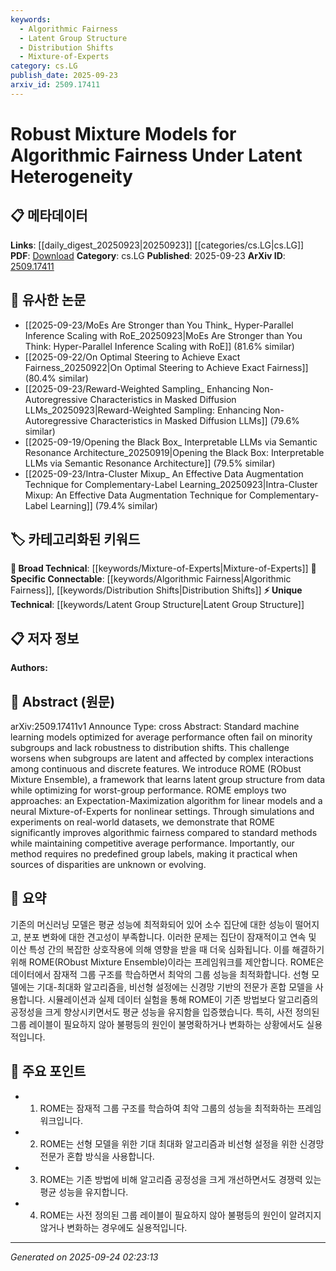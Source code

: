 ```yaml
---
keywords:
  - Algorithmic Fairness
  - Latent Group Structure
  - Distribution Shifts
  - Mixture-of-Experts
category: cs.LG
publish_date: 2025-09-23
arxiv_id: 2509.17411
---
```


<!-- KEYWORD_LINKING_METADATA:
{
  "processed_timestamp": "2025-09-24T02:23:13.056196",
  "vocabulary_version": "1.0",
  "selected_keywords": [
    "Algorithmic Fairness",
    "Latent Group Structure",
    "Distribution Shifts",
    "Mixture-of-Experts"
  ],
  "rejected_keywords": [],
  "similarity_scores": {
    "Algorithmic Fairness": 0.82,
    "Latent Group Structure": 0.79,
    "Distribution Shifts": 0.8,
    "Mixture-of-Experts": 0.83
  },
  "extraction_method": "AI_prompt_based",
  "budget_applied": true,
  "candidates_json": {
    "candidates": [
      {
        "surface": "algorithmic fairness",
        "canonical": "Algorithmic Fairness",
        "aliases": [
          "fairness in algorithms"
        ],
        "category": "specific_connectable",
        "rationale": "Algorithmic fairness is crucial for linking discussions on ethical AI and bias mitigation strategies.",
        "novelty_score": 0.55,
        "connectivity_score": 0.85,
        "specificity_score": 0.78,
        "link_intent_score": 0.82
      },
      {
        "surface": "latent group structure",
        "canonical": "Latent Group Structure",
        "aliases": [
          "hidden group structure"
        ],
        "category": "unique_technical",
        "rationale": "Understanding latent group structures is essential for improving model performance across diverse datasets.",
        "novelty_score": 0.68,
        "connectivity_score": 0.65,
        "specificity_score": 0.81,
        "link_intent_score": 0.79
      },
      {
        "surface": "distribution shifts",
        "canonical": "Distribution Shifts",
        "aliases": [
          "data distribution changes"
        ],
        "category": "specific_connectable",
        "rationale": "Distribution shifts are a key challenge in deploying robust machine learning models.",
        "novelty_score": 0.5,
        "connectivity_score": 0.78,
        "specificity_score": 0.72,
        "link_intent_score": 0.8
      },
      {
        "surface": "Mixture-of-Experts",
        "canonical": "Mixture-of-Experts",
        "aliases": [
          "MoE"
        ],
        "category": "broad_technical",
        "rationale": "Mixture-of-Experts is a well-known model architecture that enhances model adaptability and performance.",
        "novelty_score": 0.45,
        "connectivity_score": 0.82,
        "specificity_score": 0.76,
        "link_intent_score": 0.83
      }
    ],
    "ban_list_suggestions": [
      "method",
      "experiment",
      "performance"
    ]
  },
  "decisions": [
    {
      "candidate_surface": "algorithmic fairness",
      "resolved_canonical": "Algorithmic Fairness",
      "decision": "linked",
      "scores": {
        "novelty": 0.55,
        "connectivity": 0.85,
        "specificity": 0.78,
        "link_intent": 0.82
      }
    },
    {
      "candidate_surface": "latent group structure",
      "resolved_canonical": "Latent Group Structure",
      "decision": "linked",
      "scores": {
        "novelty": 0.68,
        "connectivity": 0.65,
        "specificity": 0.81,
        "link_intent": 0.79
      }
    },
    {
      "candidate_surface": "distribution shifts",
      "resolved_canonical": "Distribution Shifts",
      "decision": "linked",
      "scores": {
        "novelty": 0.5,
        "connectivity": 0.78,
        "specificity": 0.72,
        "link_intent": 0.8
      }
    },
    {
      "candidate_surface": "Mixture-of-Experts",
      "resolved_canonical": "Mixture-of-Experts",
      "decision": "linked",
      "scores": {
        "novelty": 0.45,
        "connectivity": 0.82,
        "specificity": 0.76,
        "link_intent": 0.83
      }
    }
  ]
}
-->

# Robust Mixture Models for Algorithmic Fairness Under Latent Heterogeneity

## 📋 메타데이터

**Links**: [[daily_digest_20250923|20250923]] [[categories/cs.LG|cs.LG]]
**PDF**: [Download](https://arxiv.org/pdf/2509.17411.pdf)
**Category**: cs.LG
**Published**: 2025-09-23
**ArXiv ID**: [2509.17411](https://arxiv.org/abs/2509.17411)

## 🔗 유사한 논문
- [[2025-09-23/MoEs Are Stronger than You Think_ Hyper-Parallel Inference Scaling with RoE_20250923|MoEs Are Stronger than You Think: Hyper-Parallel Inference Scaling with RoE]] (81.6% similar)
- [[2025-09-22/On Optimal Steering to Achieve Exact Fairness_20250922|On Optimal Steering to Achieve Exact Fairness]] (80.4% similar)
- [[2025-09-23/Reward-Weighted Sampling_ Enhancing Non-Autoregressive Characteristics in Masked Diffusion LLMs_20250923|Reward-Weighted Sampling: Enhancing Non-Autoregressive Characteristics in Masked Diffusion LLMs]] (79.6% similar)
- [[2025-09-19/Opening the Black Box_ Interpretable LLMs via Semantic Resonance Architecture_20250919|Opening the Black Box: Interpretable LLMs via Semantic Resonance Architecture]] (79.5% similar)
- [[2025-09-23/Intra-Cluster Mixup_ An Effective Data Augmentation Technique for Complementary-Label Learning_20250923|Intra-Cluster Mixup: An Effective Data Augmentation Technique for Complementary-Label Learning]] (79.4% similar)

## 🏷️ 카테고리화된 키워드
**🧠 Broad Technical**: [[keywords/Mixture-of-Experts|Mixture-of-Experts]]
**🔗 Specific Connectable**: [[keywords/Algorithmic Fairness|Algorithmic Fairness]], [[keywords/Distribution Shifts|Distribution Shifts]]
**⚡ Unique Technical**: [[keywords/Latent Group Structure|Latent Group Structure]]

## 📋 저자 정보

**Authors:** 

## 📄 Abstract (원문)

arXiv:2509.17411v1 Announce Type: cross 
Abstract: Standard machine learning models optimized for average performance often fail on minority subgroups and lack robustness to distribution shifts. This challenge worsens when subgroups are latent and affected by complex interactions among continuous and discrete features. We introduce ROME (RObust Mixture Ensemble), a framework that learns latent group structure from data while optimizing for worst-group performance. ROME employs two approaches: an Expectation-Maximization algorithm for linear models and a neural Mixture-of-Experts for nonlinear settings. Through simulations and experiments on real-world datasets, we demonstrate that ROME significantly improves algorithmic fairness compared to standard methods while maintaining competitive average performance. Importantly, our method requires no predefined group labels, making it practical when sources of disparities are unknown or evolving.

## 📝 요약

기존의 머신러닝 모델은 평균 성능에 최적화되어 있어 소수 집단에 대한 성능이 떨어지고, 분포 변화에 대한 견고성이 부족합니다. 이러한 문제는 집단이 잠재적이고 연속 및 이산 특성 간의 복잡한 상호작용에 의해 영향을 받을 때 더욱 심화됩니다. 이를 해결하기 위해 ROME(RObust Mixture Ensemble)이라는 프레임워크를 제안합니다. ROME은 데이터에서 잠재적 그룹 구조를 학습하면서 최악의 그룹 성능을 최적화합니다. 선형 모델에는 기대-최대화 알고리즘을, 비선형 설정에는 신경망 기반의 전문가 혼합 모델을 사용합니다. 시뮬레이션과 실제 데이터 실험을 통해 ROME이 기존 방법보다 알고리즘의 공정성을 크게 향상시키면서도 평균 성능을 유지함을 입증했습니다. 특히, 사전 정의된 그룹 레이블이 필요하지 않아 불평등의 원인이 불명확하거나 변화하는 상황에서도 실용적입니다.

## 🎯 주요 포인트

- 1. ROME는 잠재적 그룹 구조를 학습하여 최악 그룹의 성능을 최적화하는 프레임워크입니다.
- 2. ROME는 선형 모델을 위한 기대 최대화 알고리즘과 비선형 설정을 위한 신경망 전문가 혼합 방식을 사용합니다.
- 3. ROME는 기존 방법에 비해 알고리즘 공정성을 크게 개선하면서도 경쟁력 있는 평균 성능을 유지합니다.
- 4. ROME는 사전 정의된 그룹 레이블이 필요하지 않아 불평등의 원인이 알려지지 않거나 변화하는 경우에도 실용적입니다.


---

*Generated on 2025-09-24 02:23:13*